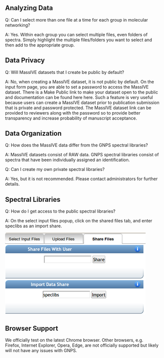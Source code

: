 ## Analyzing Data

Q: Can I select more than one file at a time for each group in molecular networking?

A: Yes. Within each group you can select multiple files, even folders of spectra. Simply highlight the multiple files/folders you want to select and then add to the appropriate group.

## Data Privacy

Q: Will MassIVE datasets that I create be public by default?

A: No, when creating a MassIVE dataset, it is not public by default. On the input form page, you are able to set a password to access the MassIVE dataset. There is a Make Public link to make your dataset open to the public and documentation can be found here here. Such a feature is very useful because users can create a MassIVE dataset prior to publication submission that is private and password protected. The MassIVE dataset link can be provided to reviewers along with the password so to provide better transparency and increase probability of manuscript acceptance.

## Data Organization

Q: How does the MassIVE data differ from the GNPS spectral libraries?

A: MassIVE datasets consist of RAW data. GNPS spectral libraries consist of spectra that have been individually assigned an identification.

Q: Can I create my own private spectral libraries?

A: Yes, but it is not recommended. Please contact administrators for further details.


## Spectral Libraries

Q: How do I get access to the public spectral libraries?

A: On the select input files popup, click on the shared files tab, and enter speclibs as an import share.

![Screenshot](img/shared_libs.png)

## Browser Support

We officially test on the latest Chrome browser. Other browsers, e.g. Firefox, Internet Explorer, Opera, Edge, are not officially supported but likely will not have any issues with GNPS.
